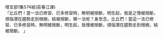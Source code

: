 增支部1集574經(莊春江譯)  
「比丘們！當一法已修習、已多修習時，無明被捨斷，明生起，我是之慢被捨斷，煩惱潛在趨勢走到根絕，結被捨斷，哪一法呢？身至念。比丘們！當這一法已修習、已多修習時，無明被捨斷，明生起，我慢被捨斷，煩惱潛在趨勢走到根絕，結被捨斷。 」  
  
  
